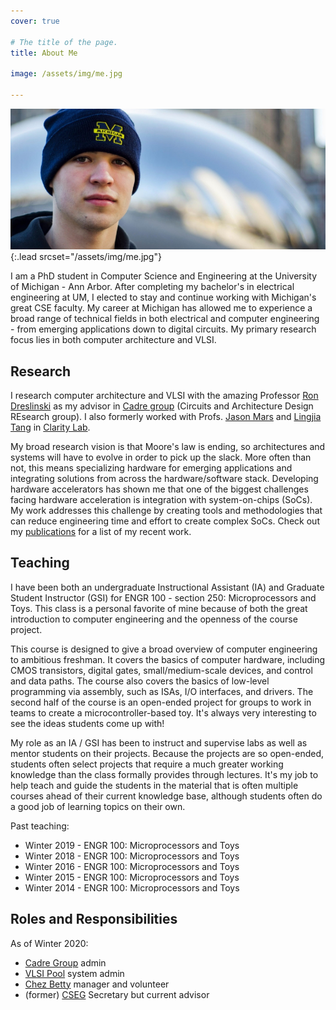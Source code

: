 ```yaml
---
cover: true

# The title of the page.
title: About Me

image: /assets/img/me.jpg

---
```


![Screenshot](assets/img/me.jpg){:.lead srcset="/assets/img/me.jpg"}

I am a PhD student in Computer Science and Engineering at the University of Michigan - Ann Arbor.
After completing my bachelor's in electrical engineering at UM, I elected to stay and continue
working with Michigan's great CSE faculty. My career at Michigan has allowed me to experience a
broad range of technical fields in both electrical and computer engineering - from emerging
applications down to digital circuits. My primary research focus lies in both computer architecture
and VLSI.

## Research

I research computer architecture and VLSI with the amazing Professor [Ron Dreslinski](https://web.eecs.umich.edu/~rdreslin)
as my advisor in [Cadre group](https://cadre.eecs.umich.edu) (Circuits and Architecture Design
REsearch group). I also formerly worked with Profs. [Jason Mars](http://jasonmars.org) and
[Lingjia Tang](http://www.lingjia.org) in [Clarity Lab](http://clarity-lab.org).

My broad research vision is that Moore's law is ending, so architectures and systems will have to
evolve in order to pick up the slack. More often than not, this means specializing hardware for
emerging applications and integrating solutions from across the hardware/software stack. Developing
hardware accelerators has shown me that one of the biggest challenges facing hardware acceleration
is integration with system-on-chips (SoCs). My work addresses this challenge by creating tools and
methodologies that can reduce engineering time and effort to create complex SoCs. Check out my
[publications](/pub/) for a list of my recent work.

## Teaching

I have been both an undergraduate Instructional Assistant (IA) and Graduate Student Instructor (GSI)
for ENGR 100 - section 250: Microprocessors and Toys. This class is a personal favorite of mine
because of both the great introduction to computer engineering and the openness of the course
project.

This course is designed to give a broad overview of computer engineering to ambitious
freshman. It covers the basics of computer hardware, including CMOS transistors, digital gates,
small/medium-scale devices, and control and data paths. The course also covers the basics of
low-level programming via assembly, such as ISAs, I/O interfaces, and drivers. The second half of
the course is an open-ended project for groups to work in teams to create a microcontroller-based
toy. It's always very interesting to see the ideas students come up with!

My role as an IA / GSI has been to instruct and supervise labs as well as mentor students on their
projects. Because the projects are so open-ended, students often select projects that require a much
greater working knowledge than the class formally provides through lectures. It's my job to help
teach and guide the students in the material that is often multiple courses ahead of their current
knowledge base, although students often do a good job of learning topics on their own.

Past teaching:
* Winter 2019 - ENGR 100: Microprocessors and Toys
* Winter 2018 - ENGR 100: Microprocessors and Toys
* Winter 2016 - ENGR 100: Microprocessors and Toys
* Winter 2015 - ENGR 100: Microprocessors and Toys
* Winter 2014 - ENGR 100: Microprocessors and Toys

## Roles and Responsibilities
As of Winter 2020:
* [Cadre Group](https://cadre.eecs.umich.edu) admin
* [VLSI Pool](https://micl.engin.umich.edu) system admin
* [Chez Betty](https://chezbetty.store/about) manager and volunteer
* (former) [CSEG](https://cseg-michigan.github.io) Secretary but current advisor
